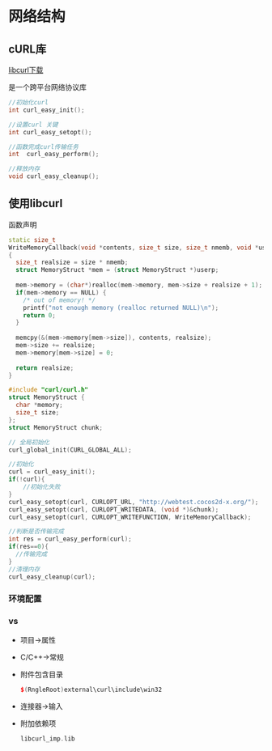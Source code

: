 # 网络结构

## cURL库

[libcurl下载](http:curl.haxx.se/libcurl)

是一个跨平台网络协议库

```cpp
//初始化curl
int curl_easy_init();

//设置curl 关键
int curl_easy_setopt();

//函数完成curl传输任务
int  curl_easy_perform();

//释放内存
void curl_easy_cleanup();
```

## 使用libcurl

函数声明

```cpp
static size_t
WriteMemoryCallback(void *contents, size_t size, size_t nmemb, void *userp)
{
  size_t realsize = size * nmemb;
  struct MemoryStruct *mem = (struct MemoryStruct *)userp;
 
  mem->memory = (char*)realloc(mem->memory, mem->size + realsize + 1);
  if(mem->memory == NULL) {
    /* out of memory! */ 
    printf("not enough memory (realloc returned NULL)\n");
    return 0;
  }
 
  memcpy(&(mem->memory[mem->size]), contents, realsize);
  mem->size += realsize;
  mem->memory[mem->size] = 0;
 
  return realsize;
}
```



```cpp
#include "curl/curl.h"
struct MemoryStruct {
  char *memory;
  size_t size;
};
struct MemoryStruct chunk;

// 全局初始化
curl_global_init(CURL_GLOBAL_ALL);

//初始化
curl = curl_easy_init();
if(!curl){
    //初始化失败
}
curl_easy_setopt(curl, CURLOPT_URL, "http://webtest.cocos2d-x.org/");
curl_easy_setopt(curl, CURLOPT_WRITEDATA, (void *)&chunk);
curl_easy_setopt(curl, CURLOPT_WRITEFUNCTION, WriteMemoryCallback);

//判断是否传输完成
int res = curl_easy_perform(curl);
if(res==0){
  //传输完成   
}
//清理内存
curl_easy_cleanup(curl);
```

### 环境配置

### vs

+ 项目->属性

+ C/C++->常规

+ 附件包含目录

	```cpp
	$(RngleRoot)external\curl\include\win32
	```

+ 连接器->输入

+ 附加依赖项

	```cpp
	libcurl_imp.lib
	```

